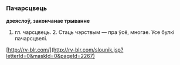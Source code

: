 ### Пачарсцвець
**дзеяслоў, закончанае трыванне**

1. гл. чарсцвець. 2. Стаць чэрствым — пра ўсё, многае. Усе булкі пачарсцвелі.

<a rel="author">[http://rv-blr.com/](http://rv-blr.com/slounik.jsp?letterId=0&maskId=0&pageId=2267)</a>
